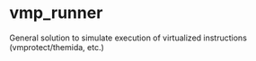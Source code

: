 # vmp_runner
 General solution to simulate execution of virtualized instructions (vmprotect/themida, etc.)
